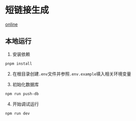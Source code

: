 # 短链接生成

[online](https://tksk.eu.org/)

## 本地运行

1. 安装依赖

```bash
pnpm install
```

2. 在根目录创建`.env`文件并参照`.env.example`填入相关环境变量

3. 初始化数据库

```bash
npm run push-db
```

4. 开始调试运行

```bash
npm run dev
```